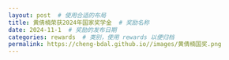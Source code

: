 ```yaml
---
layout: post  # 使用合适的布局
title: 黄倩楠荣获2024年国家奖学金  # 奖励名称
date: 2024-11-1  # 奖励的发布日期
categories: rewards  # 类别，使用 rewards 以便归档
permalink: https://cheng-bdal.github.io//images/黄倩楠国奖.png
---
```



